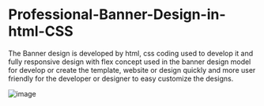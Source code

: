 # Professional-Banner-Design-in-html-CSS
The Banner design is developed by html, css coding used to develop it and fully responsive design with flex concept used in the banner design model for develop or create the template, website or design quickly and more user friendly for the developer or designer to easy customize the designs.

![image](https://github.com/sivaraj47/Professional-Banner-Design-in-html-CSS/assets/9676262/3657eb9c-bb75-463a-8151-44c64f927144)
